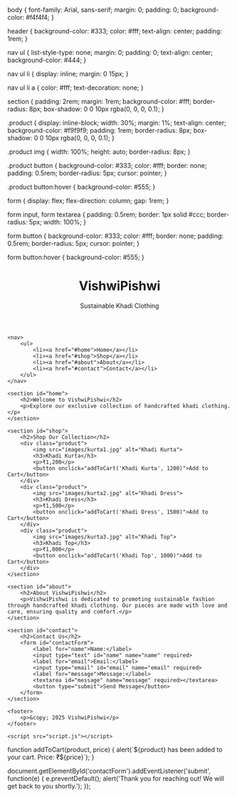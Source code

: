 <!DOCTYPE html>
<html lang="en">
<head>
    <meta charset="UTF-8">
    <meta name="viewport" content="width=device-width, initial-scale=1.0">
    <title>VishwiPishwi – Khadi Clothing</title>
    <link rel="stylesheet" href="styles.css">
</head>
  body {
    font-family: Arial, sans-serif;
    margin: 0;
    padding: 0;
    background-color: #f4f4f4;
}

header {
    background-color: #333;
    color: #fff;
    text-align: center;
    padding: 1rem;
}

nav ul {
    list-style-type: none;
    margin: 0;
    padding: 0;
    text-align: center;
    background-color: #444;
}

nav ul li {
    display: inline;
    margin: 0 15px;
}

nav ul li a {
    color: #fff;
    text-decoration: none;
}

section {
    padding: 2rem;
    margin: 1rem;
    background-color: #fff;
    border-radius: 8px;
    box-shadow: 0 0 10px rgba(0, 0, 0, 0.1);
}

.product {
    display: inline-block;
    width: 30%;
    margin: 1%;
    text-align: center;
    background-color: #f9f9f9;
    padding: 1rem;
    border-radius: 8px;
    box-shadow: 0 0 10px rgba(0, 0, 0, 0.1);
}

.product img {
    width: 100%;
    height: auto;
    border-radius: 8px;
}

.product button {
    background-color: #333;
    color: #fff;
    border: none;
    padding: 0.5rem;
    border-radius: 5px;
    cursor: pointer;
}

.product button:hover {
    background-color: #555;
}

form {
    display: flex;
    flex-direction: column;
    gap: 1rem;
}

form input, form textarea {
    padding: 0.5rem;
    border: 1px solid #ccc;
    border-radius: 5px;
    width: 100%;
}

form button {
    background-color: #333;
    color: #fff;
    border: none;
    padding: 0.5rem;
    border-radius: 5px;
    cursor: pointer;
}

form button:hover {
    background-color: #555;
}

<body>
    <header>
        <h1>VishwiPishwi</h1>
        <p>Sustainable Khadi Clothing</p>
    </header>

    <nav>
        <ul>
            <li><a href="#home">Home</a></li>
            <li><a href="#shop">Shop</a></li>
            <li><a href="#about">About</a></li>
            <li><a href="#contact">Contact</a></li>
        </ul>
    </nav>

    <section id="home">
        <h2>Welcome to VishwiPishwi</h2>
        <p>Explore our exclusive collection of handcrafted khadi clothing.</p>
    </section>

    <section id="shop">
        <h2>Shop Our Collection</h2>
        <div class="product">
            <img src="images/kurta1.jpg" alt="Khadi Kurta">
            <h3>Khadi Kurta</h3>
            <p>₹1,200</p>
            <button onclick="addToCart('Khadi Kurta', 1200)">Add to Cart</button>
        </div>
        <div class="product">
            <img src="images/kurta2.jpg" alt="Khadi Dress">
            <h3>Khadi Dress</h3>
            <p>₹1,500</p>
            <button onclick="addToCart('Khadi Dress', 1500)">Add to Cart</button>
        </div>
        <div class="product">
            <img src="images/kurta3.jpg" alt="Khadi Top">
            <h3>Khadi Top</h3>
            <p>₹1,000</p>
            <button onclick="addToCart('Khadi Top', 1000)">Add to Cart</button>
        </div>
    </section>

    <section id="about">
        <h2>About VishwiPishwi</h2>
        <p>VishwiPishwi is dedicated to promoting sustainable fashion through handcrafted khadi clothing. Our pieces are made with love and care, ensuring quality and comfort.</p>
    </section>

    <section id="contact">
        <h2>Contact Us</h2>
        <form id="contactForm">
            <label for="name">Name:</label>
            <input type="text" id="name" name="name" required>
            <label for="email">Email:</label>
            <input type="email" id="email" name="email" required>
            <label for="message">Message:</label>
            <textarea id="message" name="message" required></textarea>
            <button type="submit">Send Message</button>
        </form>
    </section>

    <footer>
        <p>&copy; 2025 VishwiPishwi</p>
    </footer>

    <script src="script.js"></script>
</body>
<body>
function addToCart(product, price) {
    alert(`${product} has been added to your cart. Price: ₹${price}`);
}

document.getElementById('contactForm').addEventListener('submit', function(e) {
    e.preventDefault();
    alert('Thank you for reaching out! We will get back to you shortly.');
});
</body>
</html>



